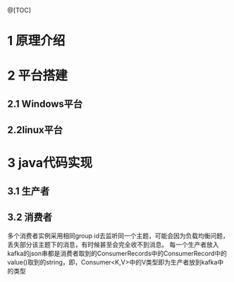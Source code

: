 ﻿@[TOC]
# 1 原理介绍
# 2 平台搭建
## 2.1 Windows平台
## 2.2linux平台
# 3 java代码实现
## 3.1 生产者
## 3.2 消费者
多个消费者实例采用相同group id去监听同一个主题，可能会因为负载均衡问题，丢失部分该主题下的消息，有时候甚至会完全收不到消息。
每一个生产者放入kafka的json串都是消费者取到的ConsumerRecords中的ConsumerRecord中的value()取到的string，即，Consumer<K,V>中的V类型即为生产者放到kafka中的类型
